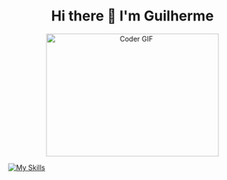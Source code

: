 <h1 align="center">Hi there 👋 I'm Guilherme </h1>
                                                       
<!-- REmove the anotation to display the counter ![Visitor Count](https://profile-counter.glitch.me/Guilhermertp/count.svg) -->

<!-- REmove the anotation to display the MOss throwing cpc GIF ![QRUB](https://github.com/Guilhermertp/Guilhermertp/assets/80826962/0a3dfb13-4e7a-4a3c-ac60-1270f0591a47) -->


<p align="center"><img alt="Coder GIF" height=250 width=350 src="https://cdn.dribbble.com/users/730703/screenshots/6581243/avento.gif" /></p>

<!-- remove anotation to show tools icons
<div align="center">
    <img src="https://raw.githubusercontent.com/devicons/devicon/master/icons/python/python-original.svg" alt="Python" width="50" height="50"/> 
    <img src="https://raw.githubusercontent.com/devicons/devicon/master/icons/html5/html5-original.svg" alt="HTML" width="50" height="50"/> 
    <img src="https://raw.githubusercontent.com/devicons/devicon/master/icons/mysql/mysql-original.svg" alt="SQL" width="50" height="50"/> 
</div>
-->

[![My Skills](https://skillicons.dev/icons?i=mysql,postgres,git,py,sklearn,html,flask,arduino&perline=4)](https://skillicons.dev)

<!--
**Guilhermertp/Guilhermertp** is a ✨ _special_ ✨ repository because its `README.md` (this file) appears on your GitHub profile.

Here are some ideas to get you started:

- 🔭 I’m currently working on ...
- 🌱 I’m currently learning ...
- 👯 I’m looking to collaborate on ...
- 🤔 I’m looking for help with ...
- 💬 Ask me about ...
- 📫 How to reach me: ...
- 😄 Pronouns: ...
- ⚡ Fun fact: ...
-

*****************************GIFS*****************
<br>
<img alt="Coder GIF" height=250 width=350 src="https://miro.medium.com/max/1360/0*7Q3yvSIv_t0ioJ-Z.gif" />
<br>
<img alt="Coder GIF" height=250 width=350 src="https://thumbs.gfycat.com/EvilNextDevilfish-small.gif" />
<br>
<img alt="Coder GIF" height=250 width=350 src="https://analyticsindiamag.com/wp-content/uploads/2018/12/developer-dribbble.gif" />
<br>
<img alt="Coder GIF" height=250 width=350 src="https://physicsgurukul.files.wordpress.com/2019/02/character-1.gif" />
<br>
<img alt="Coder GIF" height=250 width=350 src="https://cdn.dribbble.com/users/1187836/screenshots/6539429/programer.gif" />
<br>
<img alt="Coder GIF" height=200 width=350 src="https://raw.githubusercontent.com/TheDudeThatCode/TheDudeThatCode/master/Assets/Designer.gif" />
<br>
<img alt="Coder GIF" height=250 width=350 src="https://raw.githubusercontent.com/TheDudeThatCode/TheDudeThatCode/master/Assets/Developer.gif" />

*******************OTHER cool GIFS*******************************


->
